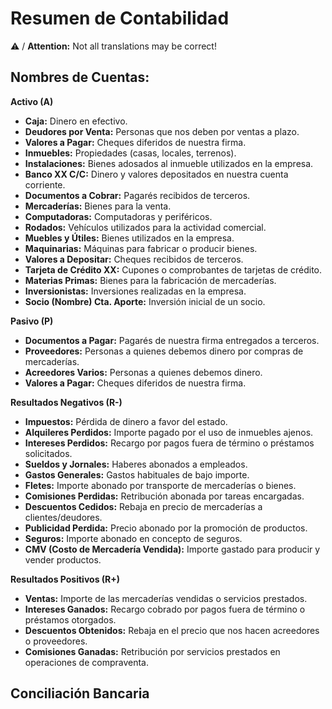 # Resumen de Contabilidad
⚠️ / **Attention:** Not all translations may be correct!
## Nombres de Cuentas:

**Activo (A)**

* **Caja:** Dinero en efectivo.
* **Deudores por Venta:** Personas que nos deben por ventas a plazo.
* **Valores a Pagar:** Cheques diferidos de nuestra firma.
* **Inmuebles:** Propiedades (casas, locales, terrenos).
* **Instalaciones:** Bienes adosados al inmueble utilizados en la empresa.
* **Banco XX C/C:** Dinero y valores depositados en nuestra cuenta corriente.
* **Documentos a Cobrar:** Pagarés recibidos de terceros.
* **Mercaderías:** Bienes para la venta.
* **Computadoras:** Computadoras y periféricos.
* **Rodados:** Vehículos utilizados para la actividad comercial.
* **Muebles y Útiles:** Bienes utilizados en la empresa.
* **Maquinarias:** Máquinas para fabricar o producir bienes.
* **Valores a Depositar:** Cheques recibidos de terceros.
* **Tarjeta de Crédito XX:** Cupones o comprobantes de tarjetas de crédito.
* **Materias Primas:** Bienes para la fabricación de mercaderías.
* **Inversionistas:** Inversiones realizadas en la empresa.
* **Socio (Nombre) Cta. Aporte:** Inversión inicial de un socio.

**Pasivo (P)**

* **Documentos a Pagar:** Pagarés de nuestra firma entregados a terceros.
* **Proveedores:** Personas a quienes debemos dinero por compras de mercaderías.
* **Acreedores Varios:** Personas a quienes debemos dinero.
* **Valores a Pagar:** Cheques diferidos de nuestra firma.

**Resultados Negativos (R-)**

* **Impuestos:** Pérdida de dinero a favor del estado.
* **Alquileres Perdidos:** Importe pagado por el uso de inmuebles ajenos.
* **Intereses Perdidos:** Recargo por pagos fuera de término o préstamos solicitados.
* **Sueldos y Jornales:** Haberes abonados a empleados.
* **Gastos Generales:** Gastos habituales de bajo importe.
* **Fletes:** Importe abonado por transporte de mercaderías o bienes.
* **Comisiones Perdidas:** Retribución abonada por tareas encargadas.
* **Descuentos Cedidos:** Rebaja en precio de mercaderías a clientes/deudores.
* **Publicidad Perdida:** Precio abonado por la promoción de productos.
* **Seguros:** Importe abonado en concepto de seguros.
* **CMV (Costo de Mercadería Vendida):** Importe gastado para producir y vender productos.

**Resultados Positivos (R+)**

* **Ventas:** Importe de las mercaderías vendidas o servicios prestados.
* **Intereses Ganados:** Recargo cobrado por pagos fuera de término o préstamos otorgados.
* **Descuentos Obtenidos:** Rebaja en el precio que nos hacen acreedores o proveedores.
* **Comisiones Ganadas:** Retribución por servicios prestados en operaciones de compraventa.

## Conciliación Bancaria
